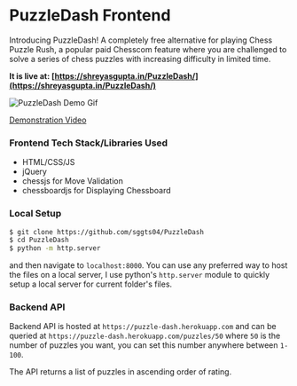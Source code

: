 # PuzzleDash Frontend

Introducing PuzzleDash! A completely free alternative for playing Chess Puzzle Rush, a popular paid Chesscom feature where you are challenged to solve a series of chess puzzles with increasing difficulty in limited time.

**It is live at: [https://shreyasgupta.in/PuzzleDash/](https://shreyasgupta.in/PuzzleDash/)**

![PuzzleDash Demo Gif](https://i.imgur.com/z75UmzX.gif)

[Demonstration Video](https://www.youtube.com/watch?v=hKUGLylu1pY)

### Frontend Tech Stack/Libraries Used

* HTML/CSS/JS
* jQuery
* chessjs for Move Validation
* chessboardjs for Displaying Chessboard

### Local Setup

```bash
$ git clone https://github.com/sggts04/PuzzleDash
$ cd PuzzleDash
$ python -m http.server
```
and then navigate to `localhost:8000`.
You can use any preferred way to host the files on a local server, I use python's `http.server` module to quickly setup a local server for current folder's files.

### Backend API

Backend API is hosted at `https://puzzle-dash.herokuapp.com` and can be queried at `https://puzzle-dash.herokuapp.com/puzzles/50` where `50` is the number of puzzles you want, you can set this number anywhere between `1-100`.

The API returns a list of puzzles in ascending order of rating.